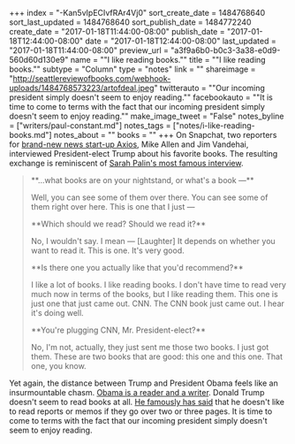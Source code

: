 +++
index = "-Kan5vIpECIvfRAr4Vj0"
sort_create_date = 1484768640
sort_last_updated = 1484768640
sort_publish_date = 1484772240
create_date = "2017-01-18T11:44:00-08:00"
publish_date = "2017-01-18T12:44:00-08:00"
date = "2017-01-18T12:44:00-08:00"
last_updated = "2017-01-18T11:44:00-08:00"
preview_url = "a3f9a6b0-b0c3-3a38-e0d9-560d60d130e9"
name = "\"I like reading books.\""
title = "\"I like reading books.\""
subtype = "Column"
type = "notes"
link = ""
shareimage = "http://seattlereviewofbooks.com/webhook-uploads/1484768573223/artofdeal.jpeg"
twitterauto = "\"Our incoming president simply doesn't seem to enjoy reading.\""
facebookauto = "\"It is time to come to terms with the fact that our incoming president simply doesn't seem to enjoy reading.\""
make_image_tweet = "False"
notes_byline = ["writers/paul-constant.md"]
notes_tags = ["notes/i-like-reading-books.md"]
notes_about = ""
books = ""
+++
On Snapchat, two reporters for [brand-new news start-up Axios](https://www.axios.com/), Mike Allen and Jim Vandehai, interviewed President-elect Trump about his favorite books. The resulting exchange is reminiscent of [Sarah Palin's most famous interview](https://www.youtube.com/watch?v=xRkWebP2Q0Y).

<blockquote><p>**...what books are on your nightstand, or what's a book —**</p>

<p>Well, you can see some of them over there. You can see some of them right over here. This is one that I just —</p>

<p>**Which should we read? Should we read it?**</p>

<p>No, I wouldn't say. I mean — [Laughter] It depends on whether you want to read it. This is one. It's very good.</p>

<p>**Is there one you actually like that you'd recommend?**</p>

<p>I like a lot of books. I like reading books. I don't have time to read very much now in terms of the books, but I like reading them. This one is just one that just came out. CNN. The CNN book just came out. I hear it's doing well.</p>

<p>**You're plugging CNN, Mr. President-elect?**</p>

<p>No, I'm not, actually, they just sent me those two books. I just got them. These are two books that are good: this one and this one. That one, you know.</p></blockquote>

Yet again, the distance between Trump and President Obama feels like an insurmountable chasm. [Obama is a reader and a writer](http://www.seattlereviewofbooks.com/notes/2017/01/17/sometimes-you-read-fiction-just-because-you-want-to-be-someplace-else/). Donald Trump doesn't seem to read books at all. [He famously has said](https://www.washingtonpost.com/politics/donald-trump-doesnt-read-much-being-president-probably-wouldnt-change-that/2016/07/17/d2ddf2bc-4932-11e6-90a8-fb84201e0645_story.html?utm_term=.7230bb9a02e8) that he doesn't like to read reports or memos if they go over two or three pages. It is time to come to terms with the fact that our incoming president simply doesn't seem to enjoy reading.